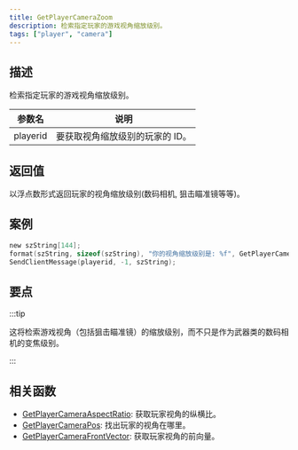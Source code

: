 ```yaml
---
title: GetPlayerCameraZoom
description: 检索指定玩家的游戏视角缩放级别。
tags: ["player", "camera"]
---
```


## 描述

检索指定玩家的游戏视角缩放级别。

| 参数名   | 说明                            |
| -------- | ------------------------------- |
| playerid | 要获取视角缩放级别的玩家的 ID。 |

## 返回值

以浮点数形式返回玩家的视角缩放级别(数码相机, 狙击瞄准镜等等)。

## 案例

```c
new szString[144];
format(szString, sizeof(szString), "你的视角缩放级别是: %f", GetPlayerCameraZoom(playerid));
SendClientMessage(playerid, -1, szString);
```

## 要点

:::tip

这将检索游戏视角（包括狙击瞄准镜）的缩放级别，而不只是作为武器类的数码相机的变焦级别。

:::

## 相关函数

- [GetPlayerCameraAspectRatio](GetPlayerCameraAspectRation): 获取玩家视角的纵横比。
- [GetPlayerCameraPos](GetPlayerCameraPos): 找出玩家的视角在哪里。
- [GetPlayerCameraFrontVector](GetPlayerCameraFrontVector): 获取玩家视角的前向量。
